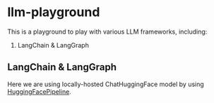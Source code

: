 # llm-playground

This is a playground to play with various LLM frameworks, including:
1. LangChain & LangGraph

## LangChain & LangGraph

Here we are using locally-hosted ChatHuggingFace model by using [HuggingFacePipeline](https://python.langchain.com/docs/integrations/chat/huggingface/#huggingfacepipeline).
